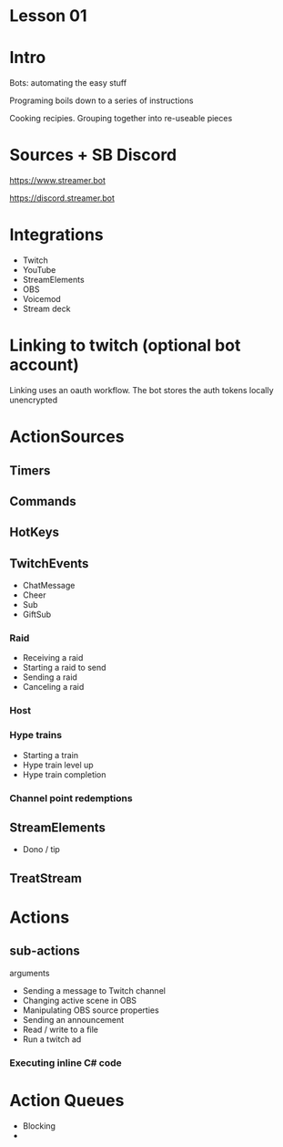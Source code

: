 # Lesson 01
# Intro
Bots: automating the easy stuff

Programing boils down to a series of instructions

Cooking recipies. Grouping together into re-useable pieces
# Sources + SB Discord
https://www.streamer.bot

https://discord.streamer.bot
# Integrations
- Twitch
- YouTube
- StreamElements
- OBS
- Voicemod
- Stream deck
# Linking to twitch (optional bot account)
Linking uses an oauth workflow. The bot stores the auth tokens locally unencrypted
# ActionSources
## Timers
## Commands
## HotKeys
## TwitchEvents
- ChatMessage
- Cheer
- Sub
- GiftSub
### Raid
- Receiving a raid
- Starting a raid to send
- Sending a raid
- Canceling a raid
### Host
### Hype trains
- Starting a train
- Hype train level up
- Hype train completion
### Channel point redemptions
## StreamElements
- Dono / tip
## TreatStream
# Actions
## sub-actions
arguments
- Sending a message to Twitch channel
- Changing active scene in OBS
- Manipulating OBS source properties
- Sending an announcement
- Read / write to a file
- Run a twitch ad
### Executing inline C# code
# Action Queues
- Blocking 
- 